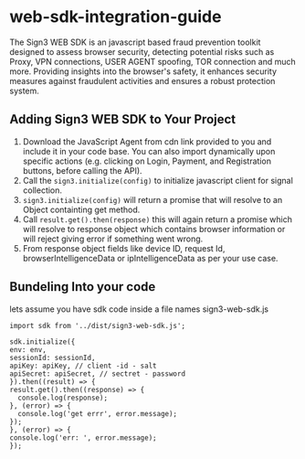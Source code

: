 # web-sdk-integration-guide

The Sign3 WEB SDK is an javascript based fraud prevention toolkit designed to assess browser security, detecting potential risks such as Proxy, VPN connections, USER AGENT spoofing, TOR connection and much more. Providing insights into the browser's safety, it enhances security measures against fraudulent activities and ensures a robust protection system.

## Adding Sign3 WEB SDK to Your Project
1. Download the JavaScript Agent from cdn link provided to you and include it in your code base. You can also import dynamically upon specific actions (e.g. clicking on Login, Payment, and Registration buttons, before calling the API).
2. Call the `sign3.initialize(config)` to initialize javascript client for signal collection.
3. `sign3.initialize(config)` will return a promise that will resolve to an Object containting get method.
4. Call `result.get().then(response)` this will again return a promise which will resolve to response object which contains browser information or will reject giving error if something went wrong.
5. From response object fields like device ID, request Id, browserIntelligenceData or ipIntelligenceData as per your use case.

## Bundeling Into your code
  lets assume you have sdk code inside a file names sign3-web-sdk.js
  ```
import sdk from '../dist/sign3-web-sdk.js';

sdk.initialize({
  env: env,
  sessionId: sessionId,
  apiKey: apiKey, // client -id - salt
  apiSecret: apiSecret, // sectret - password
}).then((result) => {
  result.get().then((response) => {
    console.log(response);
  }, (error) => {
    console.log('get errr', error.message);
  });
}, (error) => {
  console.log('err: ', error.message);
});
```
